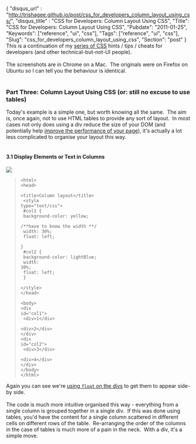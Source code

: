 {
 "disqus_url" : "http://trishagee.github.io/post/css_for_developers_column_layout_using_css/",
 "disqus_title" : "CSS for Developers: Column Layout Using CSS",
 "Title": "CSS for Developers: Column Layout Using CSS",
 "Pubdate": "2011-01-25",
 "Keywords": ["reference", "ui", "css"],
 "Tags": ["reference", "ui", "css"],
 "Slug": "css_for_developers_column_layout_using_css",
 "Section": "post"
}
This is a continuation of my <a href="http://mechanitis.blogspot.com/search/label/css">series of CSS</a> hints / tips / cheats for developers (and other technical-but-not-UI people).<br /><br />The screenshots are in Chrome on a Mac. &nbsp;The originals were on Firefox on Ubuntu so I can tell you the behaviour is identical.<br /><br /><h3>Part Three: Column Layout Using CSS (or: still no excuse to use tables)</h3><div>Today's example is a simple one, but worth knowing all the same. &nbsp;The aim is, once again, not to use HTML tables to provide any sort of layout. &nbsp;In most cases not only does using a div reduce the size of your DOM (and potentially help <a href="http://mechanitis.blogspot.com/2011/01/gwt-why-verticalpanel-is-evil.html">improve the performance of your page</a>), it's actually a lot less complicated to organise your layout this way.<br /><br /></div><h4>3.1 Display Elements or Text in Columns</h4><div class="separator" style="clear: both; text-align: center;"><a href="http://3.bp.blogspot.com/_7adQd_YVgmQ/TT1v4bAebwI/AAAAAAAAH8Q/oM4PAaNx3dI/s1600/Screen+shot+2011-01-24+at+12.21.02.png" imageanchor="1" style="clear: left; float: left; margin-bottom: 1em; margin-right: 1em;"><img border="0" src="http://3.bp.blogspot.com/_7adQd_YVgmQ/TT1v4bAebwI/AAAAAAAAH8Q/oM4PAaNx3dI/s1600/Screen+shot+2011-01-24+at+12.21.02.png" /></a></div><div style="clear: both;"><blockquote><pre><code>&lt;html&gt;<br />&lt;head&gt;<br />    &lt;title&gt;Column layout&lt;/title&gt;<br />    &lt;style type="text/css"&gt;<br />        #col1 {<br />            background-color: yellow;<br />            /**have to know the width **/<br />            width: 30%;<br />            float: left;<br />        }<br />        #col2 {<br />            background-color: lightBlue;<br />            width: 30%;<br />            float: left;<br />        }<br />    &lt;/style&gt;<br />&lt;/head&gt;<br /><br />&lt;body&gt;<br />&lt;div id="col1"&gt;<br />    &lt;div&gt;1&lt;/div&gt;<br />    &lt;div&gt;2&lt;/div&gt;<br />&lt;/div&gt;<br />&lt;div id="col2"&gt;<br />    &lt;div&gt;3&lt;/div&gt;<br />    &lt;div&gt;4&lt;/div&gt;<br />&lt;/div&gt;<br />&lt;/body&gt;<br />&lt;/html&gt;<br /></code></pre></blockquote></div><div>Again you can see we're <a href="http://mechanitis.blogspot.com/2011/01/css-for-developers-joy-of-floats.html">using <code>float</code> on the divs</a> to get them to appear side-by side.<br /><br />The code is much more intuitive organised this way - everything from a single column is grouped together in a single div. &nbsp;If this was done using tables, you'd have the content for a single column scattered in different cells on different rows of the table. &nbsp;Re-arranging the order of the columns in the case of tables is much more of a pain in the neck. &nbsp;With a div, it's a simple move.</div>
